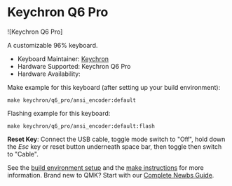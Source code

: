 # Keychron Q6 Pro

![Keychron Q6 Pro]

A customizable 96% keyboard.

* Keyboard Maintainer: [Keychron](https://github.com/keychron)
* Hardware Supported: Keychron Q6 Pro
* Hardware Availability:

Make example for this keyboard (after setting up your build environment):

    make keychron/q6_pro/ansi_encoder:default

Flashing example for this keyboard:

    make keychron/q6_pro/ansi_encoder:default:flash

**Reset Key**: Connect the USB cable, toggle mode switch to "Off", hold down the *Esc* key or reset button underneath space bar, then toggle then switch to "Cable".

See the [build environment setup](https://docs.qmk.fm/#/getting_started_build_tools) and the [make instructions](https://docs.qmk.fm/#/getting_started_make_guide) for more information. Brand new to QMK? Start with our [Complete Newbs Guide](https://docs.qmk.fm/#/newbs).

